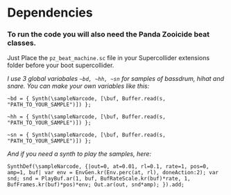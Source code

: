 # Dependencies

### To run the code you will also need the Panda Zooicide beat classes.

Just Place the `pz_beat_machine.sc` file in your Supercollider extensions folder
before your boot supercollider.


*I use 3 global variabales `~bd, ~hh, ~sn` for samples of bassdrum, hihat and snare.
You can make your own variables like this:*

`~bd = { Synth(\sampleNarcode, [\buf, Buffer.read(s, "PATH_TO_YOUR_SAMPLE")]) };`

`~hh = { Synth(\sampleNarcode, [\buf, Buffer.read(s, "PATH_TO_YOUR_SAMPLE")]) };`

`~sn = { Synth(\sampleNarcode, [\buf, Buffer.read(s, "PATH_TO_YOUR_SAMPLE")]) };`

*And if you need a synth to play the samples, here:*

`SynthDef(\sampleNarcode, {|out=0, at=0.01, rl=0.1, rate=1, pos=0, amp=1, buf|
	var env = EnvGen.kr(Env.perc(at, rl), doneAction:2);
	var snd;
	snd = PlayBuf.ar(1, buf, BufRateScale.kr(buf)*rate, 1, BufFrames.kr(buf)*pos)*env;
	Out.ar(out, snd*amp);
}).add;`
